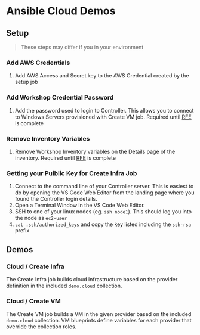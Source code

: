 # Ansible Cloud Demos

## Setup
   > These steps may differ if you in your environment

### Add AWS Credentials

1) Add AWS Access and Secret key to the AWS Credential created by the setup job

### Add Workshop Credential Password

1) Add the password used to login to Controller. This allows you to connect to Windows Servers provisioned with Create VM job. Required until [RFE](https://github.com/ansible/workshops/issues/1597]) is complete

### Remove Inventory Variables

1) Remove Workshop Inventory variables on the Details page of the inventory. Required until [RFE](https://github.com/ansible/workshops/issues/1597]) is complete

### Getting your Puiblic Key for Create Infra Job

1) Connect to the command line of your Controller server. This is easiest to do by opening the VS Code Web Editor from the landing page where you found the Controller login details.
2) Open a Terminal Window in the VS Code Web Editor.
3) SSH to one of your linux nodes (eg. `ssh node1`). This should log you into the node as `ec2-user`
4) `cat .ssh/authorized_keys` and copy the key listed including the  `ssh-rsa` prefix


## Demos

### Cloud / Create Infra

The Create Infra job builds cloud infrastructure based on the provider definition in the included `demo.cloud` collection.

### Cloud / Create VM

The Create VM job builds a VM in the given provider based on the included `demo.cloud` collection. VM blueprints define variables for each provider that override the collection roles.